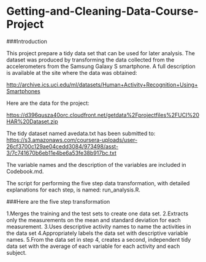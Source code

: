 # Getting-and-Cleaning-Data-Course-Project

###Introduction

This project prepare a tidy data set that can be used for later analysis. The dataset was produced by transforming the data collected from the accelerometers from the Samsung Galaxy S smartphone. A full description is available at the site where the data was obtained:

http://archive.ics.uci.edu/ml/datasets/Human+Activity+Recognition+Using+Smartphones

Here are the data for the project:

https://d396qusza40orc.cloudfront.net/getdata%2Fprojectfiles%2FUCI%20HAR%20Dataset.zip

The tidy dataset named avedata.txt has been submitted to:
https://s3.amazonaws.com/coursera-uploads/user-26cf3700c129ae04cedd3084/973498/asst-3/7c741670b6eb11e4be6a53fe38b917bc.txt

The variable names and the description of the variables are included in Codebook.md.

The script for performing the five step data transformation, with detailed explanations for each step, is named: run_analysis.R.


###Here are the five step transformation

1.Merges the training and the test sets to create one data set.
2.Extracts only the measurements on the mean and standard deviation for each measurement.
3.Uses descriptive activity names to name the activities in the data set
4.Appropriately labels the data set with descriptive variable names.
5.From the data set in step 4, creates a second, independent tidy data set with the average of each variable for each activity and each subject.

